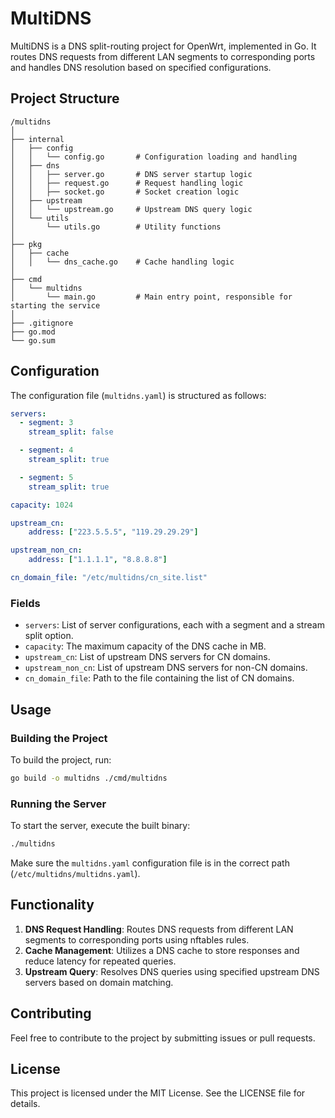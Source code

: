 # MultiDNS

MultiDNS is a DNS split-routing project for OpenWrt, implemented in Go. It routes DNS requests from different LAN segments to corresponding ports and handles DNS resolution based on specified configurations.

## Project Structure

```
/multidns
│
├── internal
│   ├── config
│   │   └── config.go       # Configuration loading and handling
│   ├── dns
│   │   ├── server.go       # DNS server startup logic
│   │   ├── request.go      # Request handling logic
│   │   ├── socket.go       # Socket creation logic
│   ├── upstream
│   │   └── upstream.go     # Upstream DNS query logic
│   └── utils
│       └── utils.go        # Utility functions
│
├── pkg
│   ├── cache
│   │   └── dns_cache.go    # Cache handling logic
│
├── cmd
│   └── multidns
│       └── main.go         # Main entry point, responsible for starting the service
│
├── .gitignore
├── go.mod
└── go.sum
```

## Configuration

The configuration file (`multidns.yaml`) is structured as follows:

```yaml
servers:
  - segment: 3
    stream_split: false

  - segment: 4
    stream_split: true

  - segment: 5
    stream_split: true

capacity: 1024

upstream_cn:
    address: ["223.5.5.5", "119.29.29.29"]

upstream_non_cn:
    address: ["1.1.1.1", "8.8.8.8"]

cn_domain_file: "/etc/multidns/cn_site.list"
```

### Fields

- `servers`: List of server configurations, each with a segment and a stream split option.
- `capacity`: The maximum capacity of the DNS cache in MB.
- `upstream_cn`: List of upstream DNS servers for CN domains.
- `upstream_non_cn`: List of upstream DNS servers for non-CN domains.
- `cn_domain_file`: Path to the file containing the list of CN domains.

## Usage

### Building the Project

To build the project, run:

```sh
go build -o multidns ./cmd/multidns
```

### Running the Server

To start the server, execute the built binary:

```sh
./multidns
```

Make sure the `multidns.yaml` configuration file is in the correct path (`/etc/multidns/multidns.yaml`).

## Functionality

1. **DNS Request Handling**: Routes DNS requests from different LAN segments to corresponding ports using nftables rules.
2. **Cache Management**: Utilizes a DNS cache to store responses and reduce latency for repeated queries.
3. **Upstream Query**: Resolves DNS queries using specified upstream DNS servers based on domain matching.

## Contributing

Feel free to contribute to the project by submitting issues or pull requests.

## License

This project is licensed under the MIT License. See the LICENSE file for details.
